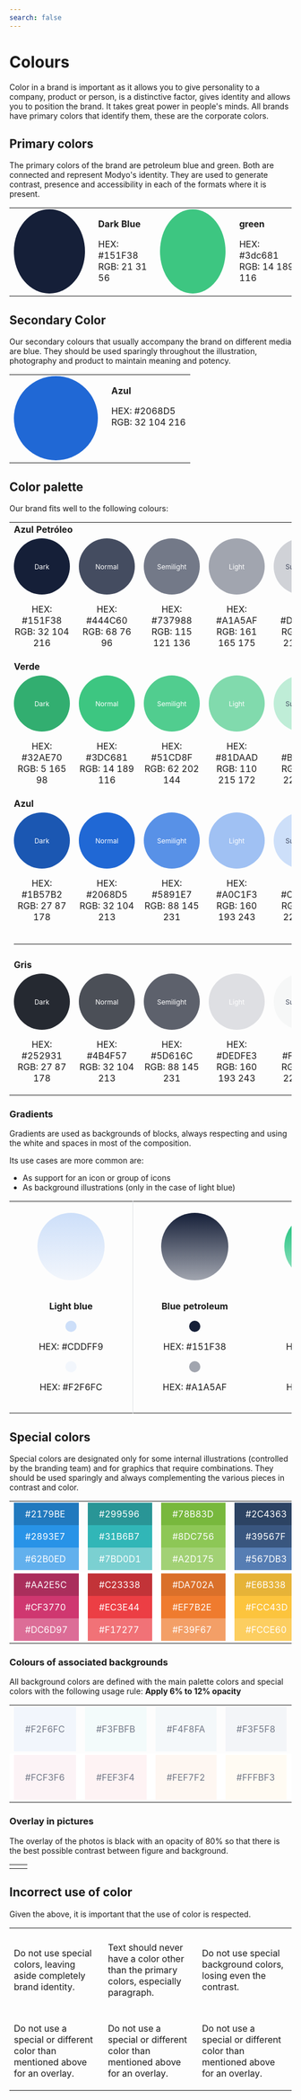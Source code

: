 ```yaml
---
search: false
---
```


# Colours

Color in a brand is important as it allows you to give personality to a company, product or person, is a distinctive factor, gives identity and allows you to position the brand. It takes great power in people's minds. All brands have primary colors that identify them, these are the corporate colors.

## Primary colors

The primary colors of the brand are petroleum blue and green. Both are connected and represent Modyo's identity. They are used to generate contrast, presence and accessibility in each of the formats where it is present.

 <table class="no-border"> 
 <tr> 
 <td> 
 <div style="display: flex;"> 
 <span style="background: #151F38;width: 150px;height: 150px;display: block;border-radius: 100%;"> 
 </span> 
 <div style="margin-left: 24px;"> 
 <p> <b> Dark Blue </b> </p> 
 <p> HEX: #151F38 <br> 
RGB: 21 31 56 </p> 
 </div> 
 </div> 
 </td> 
 <td> 
 <div style="display: flex;"> 
 <span style="background: #3dc681;width: 150px;height: 150px;display: block;border-radius: 100%;"> 
 </span> 
 <div style="margin-left: 24px;"> 
 <p> <b> green </b> </p> 
 <p> HEX: #3dc681 <br> 
RGB: 14 189 116 </p> 
 </div> 
 </div> 
 </td> 
 </tr> 
 </table> 

## Secondary Color

Our secondary colours that usually accompany the brand on different media are blue. They should be used sparingly throughout the illustration, photography and product to maintain meaning and potency.

<table class="no-border">
<tr>
<td>
<div style="display: flex;">
<span style="background: #2068D5;width: 150px;height: 150px;display: block;border-radius: 100%;">
</span>
<div style="margin-left: 24px;">
<p><b>Azul</b></p>
<p>HEX: #2068D5 <br>
RGB: 32 104 216</p>
</div>
</div>
</td>
</tr>
</table>

## Color palette

Our brand fits well to the following colours:

<table class="no-border">
<tr>
<td colspan="6">
<b>Azul Petróleo</b>
</td>
</tr>
<tr>
<td>
<div style="display: flex;flex-direction: column;text-align: center;align-items: center;">
<span style="background: #151F38;width: 100px;height: 100px;border-radius: 100%;display: flex;align-items: center;justify-content: center;font-size: 12px;;color: #fff;">
Dark
</span>
<div>
<p>HEX: #151F38 <br>
RGB: 32 104 216</p>
</div>
</div>
</td>

<td>
<div style="display: flex;flex-direction: column;text-align: center;align-items: center;">
<span style="background: #444C60;width: 100px;height: 100px;border-radius: 100%;display: flex;align-items: center;justify-content: center;font-size: 12px;;color: #fff;">
Normal
</span>
<div>
<p>HEX: #444C60 <br>
RGB: 68 76 96</p>
</div>
</div>
</td>

<td>
<div style="display: flex;flex-direction: column;text-align: center;align-items: center;">
<span style="background: #737988;width: 100px;height: 100px;border-radius: 100%;display: flex;align-items: center;justify-content: center;font-size: 12px;;color: #fff;">
Semilight
</span>
<div>
<p>HEX: #737988 <br>
RGB: 115 121 136</p>
</div>
</div>
</td>

<td>
<div style="display: flex;flex-direction: column;text-align: center;align-items: center;">
<span style="background: #A1A5AF;width: 100px;height: 100px;border-radius: 100%;display: flex;align-items: center;justify-content: center;font-size: 12px;;color: #fff;">
Light
</span>
<div>
<p>HEX: #A1A5AF <br>
RGB: 161 165 175</p>
</div>
</div>
</td>

<td>
<div style="display: flex;flex-direction: column;text-align: center;align-items: center;">
<span style="background: #D0D2D7;width: 100px;height: 100px;border-radius: 100%;display: flex;align-items: center;justify-content: center;font-size: 12px;;color: #444C60;">
Superlight
</span>
<div>
<p>HEX: #D0D2D7 <br>
RGB: 208 210 215</p>
</div>
</div>
</td>

<td>
<div style="display: flex;flex-direction: column;text-align: center;align-items: center;">
<span style="background: #F3F4F7;width: 100px;height: 100px;border-radius: 100%;display: flex;align-items: center;justify-content: center;font-size: 12px;;color: #444C60;">
Background
</span>
<div>
<p>HEX: #F3F4F7 <br>
RGB: 208 210 215</p>
</div>
</div>
</td>

</tr>

<tr>
<td colspan="6">
<b>Verde</b>
</td>
</tr>

<tr>
<td>
<div style="display: flex;flex-direction: column;text-align: center;align-items: center;">
<span style="background: #32AE70;width: 100px;height: 100px;border-radius: 100%;display: flex;align-items: center;justify-content: center;font-size: 12px;;color: #fff;">
Dark
</span>
<div>
<p>HEX: #32AE70 <br>
RGB: 5 165 98</p>
</div>
</div>
</td>

<td>
<div style="display: flex;flex-direction: column;text-align: center;align-items: center;">
<span style="background: #3dc681;width: 100px;height: 100px;border-radius: 100%;display: flex;align-items: center;justify-content: center;font-size: 12px;;color: #fff;">
Normal
</span>
<div>
<p>HEX: #3DC681 <br>
RGB: 14 189 116</p>
</div>
</div>
</td>

<td>
<div style="display: flex;flex-direction: column;text-align: center;align-items: center;">
<span style="background: #51CD8F;width: 100px;height: 100px;border-radius: 100%;display: flex;align-items: center;justify-content: center;font-size: 12px;;color: #fff;">
Semilight
</span>
<div>
<p>HEX: #51CD8F <br>
RGB: 62 202 144</p>
</div>
</div>
</td>

<td>
<div style="display: flex;flex-direction: column;text-align: center;align-items: center;">
<span style="background: #81DAAD;width: 100px;height: 100px;border-radius: 100%;display: flex;align-items: center;justify-content: center;font-size: 12px;;color: #fff;">
Light
</span>
<div>
<p>HEX: #81DAAD <br>
RGB: 110 215 172</p>
</div>
</div>
</td>

<td>
<div style="display: flex;flex-direction: column;text-align: center;align-items: center;">
<span style="background: #BFEDD7;width: 100px;height: 100px;border-radius: 100%;display: flex;align-items: center;justify-content: center;font-size: 12px;;color: #444C60;">
Superlight
</span>
<div>
<p>HEX: #BFEDD7 <br>
RGB: 159 229 199</p>
</div>
</div>
</td>

<td>
<div style="display: flex;flex-direction: column;text-align: center;align-items: center;">
<span style="background: #EFFBF5;width: 100px;height: 100px;border-radius: 100%;display: flex;align-items: center;justify-content: center;font-size: 12px;;color: #444C60;">
Background
</span>
<div>
<p>HEX: #EFFBF5 <br>
RGB: 159 229 199</p>
</div>
</div>
</td>

</tr>
<tr>
<td colspan="6">
<b>Azul</b>
</td>
</tr>

<tr>
<td>
<div style="display: flex;flex-direction: column;text-align: center;align-items: center;">
<span style="background: #1B57B2;width: 100px;height: 100px;border-radius: 100%;display: flex;align-items: center;justify-content: center;font-size: 12px;;color: #fff;">
Dark
</span>
<div>
<p>HEX: #1B57B2 <br>
RGB: 27 87 178</p>
</div>
</div>
</td>

<td>
<div style="display: flex;flex-direction: column;text-align: center;align-items: center;">
<span style="background: #2068D5;width: 100px;height: 100px;border-radius: 100%;display: flex;align-items: center;justify-content: center;font-size: 12px;;color: #fff;">
Normal
</span>
<div>
<p>HEX: #2068D5 <br>
RGB: 32 104 213</p>
</div>
</div>
</td>

<td>
<div style="display: flex;flex-direction: column;text-align: center;align-items: center;">
<span style="background: #5891E7;width: 100px;height: 100px;border-radius: 100%;display: flex;align-items: center;justify-content: center;font-size: 12px;;color: #fff;">
Semilight
</span>
<div>
<p>HEX: #5891E7 <br>
RGB: 88 145 231</p>
</div>
</div>
</td>

<td>
<div style="display: flex;flex-direction: column;text-align: center;align-items: center;">
<span style="background: #A0C1F3;width: 100px;height: 100px;border-radius: 100%;display: flex;align-items: center;justify-content: center;font-size: 12px;;color: #fff;">
Light
</span>
<div>
<p>HEX: #A0C1F3 <br>
RGB: 160 193 243</p>
</div>
</div>
</td>

<td>
<div style="display: flex;flex-direction: column;text-align: center;align-items: center;">
<span style="background: #CDDFF9;width: 100px;height: 100px;border-radius: 100%;display: flex;align-items: center;justify-content: center;font-size: 12px;;color: #444C60;">
Superlight
</span>
<div>
<p>HEX: #CDDFF9 <br>
RGB: 205 223 249</p>
</div>
</div>
</td>

<td>
<div style="display: flex;flex-direction: column;text-align: center;align-items: center;">
<span style="background: #EDF3FC;width: 100px;height: 100px;border-radius: 100%;display: flex;align-items: center;justify-content: center;font-size: 12px;;color: #444C60;">
Background
</span>
<div>
<p>HEX: #EDF3FC <br>
RGB: 205 223 249</p>
</div>
</div>
</td>

</tr>
<tr>
<td colspan="6">
<hr style="margin-bottom: 26px;">
<b>Gris</b>
</td>
</tr>

<tr>
<td>
<div style="display: flex;flex-direction: column;text-align: center;align-items: center;">
<span style="background: #252931;width: 100px;height: 100px;border-radius: 100%;display: flex;align-items: center;justify-content: center;font-size: 12px;;color: #fff;">
Dark
</span>
<div>
<p>HEX: #252931 <br>
RGB: 27 87 178</p>
</div>
</div>
</td>

<td>
<div style="display: flex;flex-direction: column;text-align: center;align-items: center;">
<span style="background: #4B4F57;width: 100px;height: 100px;border-radius: 100%;display: flex;align-items: center;justify-content: center;font-size: 12px;;color: #fff;">
Normal
</span>
<div>
<p>HEX: #4B4F57 <br>
RGB: 32 104 213</p>
</div>
</div>
</td>

<td>
<div style="display: flex;flex-direction: column;text-align: center;align-items: center;">
<span style="background: #5D616C;width: 100px;height: 100px;border-radius: 100%;display: flex;align-items: center;justify-content: center;font-size: 12px;;color: #fff;">
Semilight
</span>
<div>
<p>HEX: #5D616C <br>
RGB: 88 145 231</p>
</div>
</div>
</td>

<td>
<div style="display: flex;flex-direction: column;text-align: center;align-items: center;">
<span style="background: #DEDFE3;width: 100px;height: 100px;border-radius: 100%;display: flex;align-items: center;justify-content: center;font-size: 12px;;color: #fff;">
Light
</span>
<div>
<p>HEX: #DEDFE3 <br>
RGB: 160 193 243</p>
</div>
</div>
</td>

<td>
<div style="display: flex;flex-direction: column;text-align: center;align-items: center;">
<span style="background: #F6F7F7;width: 100px;height: 100px;border-radius: 100%;display: flex;align-items: center;justify-content: center;font-size: 12px;;color: #444C60;">
Superlight
</span>
<div>
<p>HEX: #F6F7F7 <br>
RGB: 205 223 249</p>
</div>
</div>
</td>

<td>
<div style="display: flex;flex-direction: column;text-align: center;align-items: center;">
</div>
</td>

</tr>
</table>

### Gradients

Gradients are used as backgrounds of blocks, always respecting and using the white and spaces in most of the composition.

Its use cases are more common are:

 <ul> 
 <li> As support for an icon or group of icons </li> 
 <li> As background illustrations (only in the case of light blue) </li> 
 </ul> 

   <table class="no-border"> 
 <tr> 
 <td style="padding: 20px 50px;border-right: 1px solid #dfe2e5;"> 
 <div style="display: flex;flex-direction: column;text-align: center;align-items: center;"> 
 <span style="background: linear-gradient(180deg, #CDDFF9 0%, #F2F6FC 100%);;width: 120px;height: 120px;display: block;border-radius: 100%;"> 
 </span> 
 <div style="margin-top: 20px;"> 
 <p> <b> Light blue </b> </p> 
 <span style="background: #CDDFF9;width: 20px;height: 20px;display: block;border-radius: 100%;margin: auto;"> </span> 
 <p> HEX: #CDDFF9 </p> 
 <span style="background: #F2F6FC;width: 20px;height: 20px;display: block;border-radius: 100%;margin: auto;"> </span> 
 <p> HEX: #F2F6FC </p> 
 </div> 
 </div> 
 </td> 

 <td style="padding: 20px 50px;"> 
 <div style="display: flex;flex-direction: column;text-align: center;align-items: center;"> 
 <span style="background: linear-gradient(180deg, #151F38 0%, #A1A5AF 100%);;width: 120px;height: 120px;display: block;border-radius: 100%;"> 
 </span> 
 <div style="margin-top: 20px;"> 
 <p> <b> Blue petroleum </b> </p> 
 <span style="background: #151F38;width: 20px;height: 20px;display: block;border-radius: 100%;margin: auto;"> </span> 
 <p> HEX: #151F38 </p> 
 <span style="background: #A1A5AF;width: 20px;height: 20px;display: block;border-radius: 100%;margin: auto;"> </span> 
 <p> HEX: #A1A5AF </p> 
 </div> 
 </div> 
 </td> 

 <td style="padding: 20px 50px;"> 
 <div style="display: flex;flex-direction: column;text-align: center;align-items: center;"> 
 <span style="background: linear-gradient(180deg, #0EBD74 0%, #9FE5C7 100%);;width: 120px;height: 120px;display: block;border-radius: 100%;"> 
 </span> 
 <div style="margin-top: 20px;"> 
 <p> <b> green </b> </p> 
 <span style="background: #0EBD74;width: 20px;height: 20px;display: block;border-radius: 100%;margin: auto;"> </span> 
 <p> HEX: #0EBD74 </p> 
 <span style="background: #9FE5C7;width: 20px;height: 20px;display: block;border-radius: 100%;margin: auto;"> </span> 
 <p> HEX: #9FE5C7 </p> 
 </div> 
 </div> 
 </td> 

 <td style="padding: 20px 50px;"> 
 <div style="display: flex;flex-direction: column;text-align: center;align-items: center;"> 
 <span style="background: linear-gradient(180deg, #2068D5 0%, #A0C1F3 100%);;width: 120px;height: 120px;display: block;border-radius: 100%;"> 
 </span> 
 <div style="margin-top: 20px;"> 
 <p> <b> Blue </b> </p> 
 <span style="background: #2068D5;width: 20px;height: 20px;display: block;border-radius: 100%;margin: auto;"> </span> 
 <p> HEX: #2068D5 </p> 
 <span style="background: #A0C1F3;width: 20px;height: 20px;display: block;border-radius: 100%;margin: auto;"> </span> 
 <p> HEX: #A0C1F3 </p> 
 </div> 
 </div> 
 </td> 
 </tr> 
 </table> 

## Special colors

Special colors are designated only for some internal illustrations (controlled by the branding team) and for graphics that require combinations. They should be used sparingly and always complementing the various pieces in contrast and color.

<table>
<tr>
<td>
<div style="display: flex;flex-direction: column;">
<span style="background: #2179BE;display: flex;color: white;padding: 10px 20px;">#2179BE</span>
<span style="background: #2893E7;display: flex;color: white;padding: 10px 20px;">#2893E7</span>
<span style="background: #62B0ED;display: flex;color: white;padding: 10px 20px;">#62B0ED</span>
</div>
</td>
<td>
<div style="display: flex;flex-direction: column;">
<span style="background: #299596;display: flex;color: white;padding: 10px 20px;">#299596</span>
<span style="background: #31B6B7;display: flex;color: white;padding: 10px 20px;">#31B6B7</span>
<span style="background: #7BD0D1;display: flex;color: white;padding: 10px 20px;">#7BD0D1</span>
</div>
</td>
<td>
<div style="display: flex;flex-direction: column;">
<span style="background: #78B83D;display: flex;color: white;padding: 10px 20px;">#78B83D</span>
<span style="background: #8DC756;display: flex;color: white;padding: 10px 20px;">#8DC756</span>
<span style="background: #A2D175;display: flex;color: white;padding: 10px 20px;">#A2D175</span>
</div>
</td>
<td>
<div style="display: flex;flex-direction: column;">
<span style="background: #2C4363;display: flex;color: white;padding: 10px 20px;">#2C4363</span>
<span style="background: #39567F;display: flex;color: white;padding: 10px 20px;">#39567F</span>
<span style="background: #567DB3;display: flex;color: white;padding: 10px 20px;">#567DB3</span>
</div>
</td>
<td>
<div style="display: flex;flex-direction: column;">
<span style="background: #442568;display: flex;color: white;padding: 10px 20px;">#442568</span>
<span style="background: #5A3B7E;display: flex;color: white;padding: 10px 20px;">#5A3B7E</span>
<span style="background: #7B6298;display: flex;color: white;padding: 10px 20px;">#7B6298</span>
</div>
</td>
</tr>

<tr style="background: white;">
<td>
<div style="display: flex;flex-direction: column;">
<span style="background: #AA2E5C;display: flex;color: white;padding: 10px 20px;">#AA2E5C</span>
<span style="background: #CF3770;display: flex;color: white;padding: 10px 20px;">#CF3770</span>
<span style="background: #DC6D97;display: flex;color: white;padding: 10px 20px;">#DC6D97</span>
</div>
</td>
<td>
<div style="display: flex;flex-direction: column;">
<span style="background: #C23338;display: flex;color: white;padding: 10px 20px;">#C23338</span>
<span style="background: #EC3E44;display: flex;color: white;padding: 10px 20px;">#EC3E44</span>
<span style="background: #F17277;display: flex;color: white;padding: 10px 20px;">#F17277</span>
</div>
</td>
<td>
<div style="display: flex;flex-direction: column;">
<span style="background: #DA702A;display: flex;color: white;padding: 10px 20px;">#DA702A</span>
<span style="background: #EF7B2E;display: flex;color: white;padding: 10px 20px;">#EF7B2E</span>
<span style="background: #F39F67;display: flex;color: white;padding: 10px 20px;">#F39F67</span>
</div>
</td>
<td>
<div style="display: flex;flex-direction: column;">
<span style="background: #E6B338;display: flex;color: white;padding: 10px 20px;">#E6B338</span>
<span style="background: #FCC43D;display: flex;color: white;padding: 10px 20px;">#FCC43D</span>
<span style="background: #FCCE60;display: flex;color: white;padding: 10px 20px;">#FCCE60</span>
</div>
</td>
<td>
<div style="display: flex;flex-direction: column;">
<span style="background: #8C8062;display: flex;color: white;padding: 10px 20px;">#8C8062</span>
<span style="background: #A39572;display: flex;color: white;padding: 10px 20px;">#A39572</span>
<span style="background: #D1BF93;display: flex;color: white;padding: 10px 20px;">#D1BF93</span>
</div>
</td>
</tr>
</table>

### Colours of associated backgrounds

All background colors are defined with the main palette colors and special colors with the following usage rule: <b> Apply 6% to 12% opacity </b> 

 <table> 
 <tr> 
 <td> 
 <div style="display: flex;flex-direction: column;"> 
 <span style="background: #F2F6FC;display: flex;padding: 30px 20px;color:#737988"> #F2F6FC </span> 
 </div> 
 </td> 
 <td> 
 <div style="display: flex;flex-direction: column;"> 
 <span style="background: #F3FBFB;display: flex;padding: 30px 20px;color:#737988"> #F3FBFB </span> 
 </div> 
 </td> 
 <td> 
 <div style="display: flex;flex-direction: column;"> 
 <span style="background: #F4F8FA;display: flex;padding: 30px 20px;color:#737988"> #F4F8FA </span> 
 </div> 
 </td> 
 <td> 
 <div style="display: flex;flex-direction: column;"> 
 <span style="background: #F3F5F8;display: flex;padding: 30px 20px;color:#737988"> #F3F5F8 </span> 
 </div> 
 </td> 
 <td> 
 <div style="display: flex;flex-direction: column;"> 
 <span style="background: #F5F3F7;display: flex;padding: 30px 20px;color:#737988"> #F5F3F7 </span> 
 </div> 
 </td> 
 </tr> 

 <tr style="background: white;"> 
 <td> 
 <div style="display: flex;flex-direction: column;"> 
 <span style="background: #FCF3F6;display: flex;padding: 30px 20px;color:#737988"> #FCF3F6 </span> 
 </div> 
 </td> 
 <td> 
 <div style="display: flex;flex-direction: column;"> 
 <span style="background: #FEF3F4;display: flex;padding: 30px 20px;color:#737988"> #FEF3F4 </span> 
 </div> 
 </td> 
 <td> 
 <div style="display: flex;flex-direction: column;"> 
 <span style="background: #FEF7F2;display: flex;padding: 30px 20px;color:#737988"> #FEF7F2 </span> 
 </div> 
 </td> 
 <td> 
 <div style="display: flex;flex-direction: column;"> 
 <span style="background: #FFFBF3;display: flex;padding: 30px 20px;color:#737988"> #FFFBF3 </span> 
 </div> 
 </td> 
 <td> 
 <div style="display: flex;flex-direction: column;"> 
 <span style="background: #F9F9F7;display: flex;padding: 30px 20px;color:#737988"> #F9F9F7 </span> 
 </div> 
 </td> 
 </tr> 

 </table> 

### Overlay in pictures

The overlay of the photos is black with an opacity of 80% so that there is the best possible contrast between figure and background.

 <table class="no-border"> 
 <tr> 
 <td> 
 <img src="https://cloud.modyocdn.com/uploads/67d44ef3-4b73-423b-8eab-1edc70258bbf/original/img.png" alt=""> 
 </td> 
 <td> 
 <img src="https://cloud.modyocdn.com/uploads/2ad43924-5665-431a-93f1-729f0922c830/original/img-1.png" alt=""> 
 </td> 
 </tr> 
 </table> 

## Incorrect use of color

Given the above, it is important that the use of color is respected.

 <table> 
 <tr> 
 <td style="width:30%;"> 
 <img src="https://cloud.modyocdn.com/uploads/3e56754e-330d-4b81-a35d-3c2c632e710e/original/color-1.png" alt=""> 
 </td> 
 <td style="width:30%;"> 
 <img src="https://cloud.modyocdn.com/uploads/965e7dd6-cee2-4772-9b12-c8869ec94d36/original/color-2.png" alt=""> 
 </td> 
 <td style="width:30%;"> 
 <img src="https://cloud.modyocdn.com/uploads/caae2e80-9482-41c9-affc-58570363664e/original/color-3.png" alt=""> 
 </td> 
 </tr> 
 <tr> 
 <td> 
 <p class="dont"> Do not use special colors, leaving aside completely brand identity. </p> 
 </td> 
 <td> 
 <p class="dont"> Text should never have a color other than the primary colors, especially paragraph. </p> 
 </td> 
 <td> 
 <p class="dont"> Do not use special background colors, losing even the contrast. </p> 
 </td> 
 </tr> 
 <tr> 
 <td> 
 <img src="https://cloud.modyocdn.com/uploads/a9694ec4-629e-4135-828b-52a47533d79c/original/color-4.png" alt=""> 
 </td> 
 <td> 
 <img src="https://cloud.modyocdn.com/uploads/31598c0d-370f-47e3-9352-3fad7c02588e/original/color-5.png" alt=""> 
 </td> 
 <td> 
 <img src="https://cloud.modyocdn.com/uploads/003cebeb-9231-473d-807d-f4ac85075ea2/original/color-6.png" alt=""> 
 </td> 
 </tr> 
 <tr> 
 <td> 
 <p class="dont"> Do not use a special or different color than mentioned above for an overlay. </p> 
 </td> 
 <td> 
 <p class="dont"> Do not use a special or different color than mentioned above for an overlay. </p> 
 </td> 
 <td> 
 <p class="dont"> Do not use a special or different color than mentioned above for an overlay. </p> 
 </td> 
 </tr> 
 </table> 
